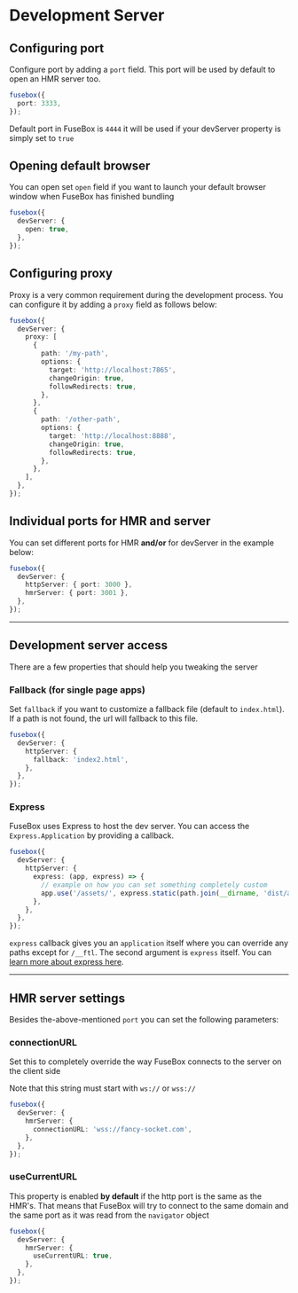 # Development Server

## Configuring port

Configure port by adding a `port` field. This port will be used by default to open an HMR server too.

```ts
fusebox({
  port: 3333,
});
```

Default port in FuseBox is `4444` it will be used if your devServer property is simply set to `true`

## Opening default browser

You can open set `open` field if you want to launch your default browser window when FuseBox has finished bundling

```ts
fusebox({
  devServer: {
    open: true,
  },
});
```

## Configuring proxy

Proxy is a very common requirement during the development process. You can configure it by adding a `proxy` field as
follows below:

```ts
fusebox({
  devServer: {
    proxy: [
      {
        path: '/my-path',
        options: {
          target: 'http://localhost:7865',
          changeOrigin: true,
          followRedirects: true,
        },
      },
      {
        path: '/other-path',
        options: {
          target: 'http://localhost:8888',
          changeOrigin: true,
          followRedirects: true,
        },
      },
    ],
  },
});
```

## Individual ports for HMR and server

You can set different ports for HMR **and/or** for devServer in the example below:

```ts
fusebox({
  devServer: {
    httpServer: { port: 3000 },
    hmrServer: { port: 3001 },
  },
});
```

------

## Development server access

There are a few properties that should help you tweaking the server

### Fallback (for single page apps)

Set `fallback` if you want to customize a fallback file (default to `index.html`).  If a path is not found, the url will fallback to this file.

```ts
fusebox({
  devServer: {
    httpServer: {
      fallback: 'index2.html',
    },
  },
});
```

### Express

FuseBox uses Express to host the dev server.  You can access the
`Express.Application` by providing a callback.

```ts
fusebox({
  devServer: {
    httpServer: {
      express: (app, express) => {
        // example on how you can set something completely custom
        app.use('/assets/', express.static(path.join(__dirname, 'dist/assets')));
      },
    },
  },
});
```

`express` callback gives you an `application` itself where you can override any paths except for `/__ftl`. The second argument is `express` itself.  You can [learn more about express here](https://expressjs.com/en/5x/api.html#app).

------

## HMR server settings

Besides the-above-mentioned `port` you can set the following parameters:

### connectionURL

Set this to completely override the way FuseBox connects to the server on the client side

Note that this string must start with `ws://` or `wss://`

```ts
fusebox({
  devServer: {
    hmrServer: {
      connectionURL: 'wss://fancy-socket.com',
    },
  },
});
```

### useCurrentURL

This property is enabled **by default** if the http port is the same as the HMR's. That means that FuseBox will try to
connect to the same domain and the same port as it was read from the `navigator` object

```ts
fusebox({
  devServer: {
    hmrServer: {
      useCurrentURL: true,
    },
  },
});
```
